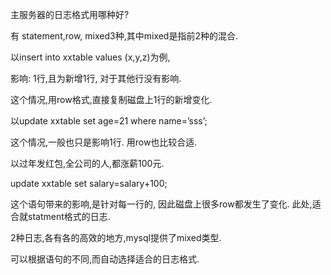 主服务器的日志格式用哪种好?

有 statement,row, mixed3种,其中mixed是指前2种的混合.

以insert into xxtable values (x,y,z)为例, 

影响: 1行,且为新增1行, 对于其他行没有影响.  

这个情况,用row格式,直接复制磁盘上1行的新增变化.

以update xxtable set age=21 where name=’sss’;

这个情况,一般也只是影响1行. 用row也比较合适.

以过年发红包,全公司的人,都涨薪100元.

update xxtable set salary=salary+100;

这个语句带来的影响,是针对每一行的, 因此磁盘上很多row都发生了变化.
此处,适合就statment格式的日志.

2种日志,各有各的高效的地方,mysql提供了mixed类型.

可以根据语句的不同,而自动选择适合的日志格式.